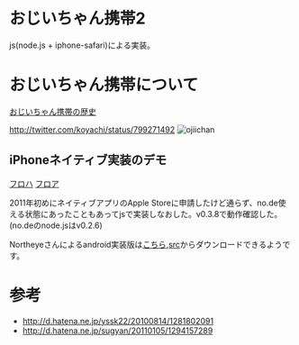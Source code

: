 # おじいちゃん携帯2

js(node.js + iphone-safari)による実装。

# おじいちゃん携帯について

[おじいちゃん携帯の歴史](http://00b4f5.tumblr.com/post/37559511179/%E3%81%8A%E3%81%98%E3%81%84%E3%81%A1%E3%82%83%E3%82%93%E6%90%BA%E5%B8%AF%E3%81%AE%E6%AD%B4%E5%8F%B2)

http://twitter.com/koyachi/status/799271492
![ojiichan](http://gyazo.com/4a13bc7a1494da3277a0857d858c2557.png)

## iPhoneネイティブ実装のデモ
[フロハ](http://www.vimeo.com/16997647)
[フロア](http://www.vimeo.com/16997978)

2011年初めにネイティブアプリのApple Storeに申請したけど通らず、no.de使える状態にあったこともあってjsで実装しなおした。v0.3.8で動作確認した。(no.deのnode.jsはv0.2.6)

Northeyeさんによるandroid実装版は[こちら](https://market.android.com/details?id=jp.takuo.android.ojiichan),[src](https://github.com/takuo/android_ojiichan)からダウンロードできるようです。

# 参考
- http://d.hatena.ne.jp/yssk22/20100814/1281802091
- http://d.hatena.ne.jp/sugyan/20110105/1294157289

